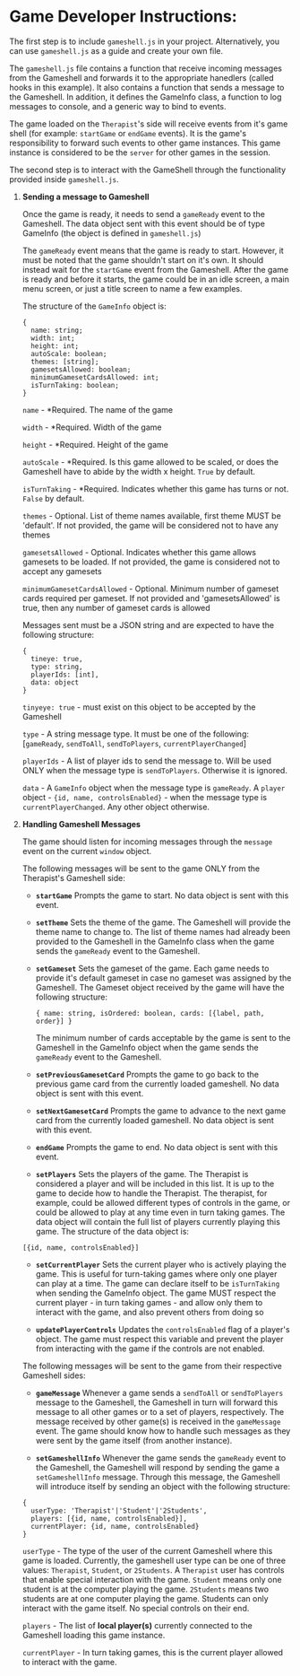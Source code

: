 # Game Developer Instructions:

The first step is to include `gameshell.js` in your project. Alternatively, you can use `gameshell.js` as a guide and create your own file.

The `gameshell.js` file contains a function that receive incoming messages from the Gameshell and forwards it to the appropriate hanedlers (called hooks in this example). It also contains a function that sends a message to the Gameshell. In addition, it defines the GameInfo class, a function to log messages to console, and a generic way to bind to events.

The game loaded on the `Therapist`'s side will receive events from it's game shell (for example: `startGame` or `endGame` events). It is the game's responsibility to forward such events to other game instances. This game instance is considered to be the `server` for other games in the session.

The second step is to interact with the GameShell through the functionality provided inside `gameshell.js`.

1. __Sending a message to Gameshell__
    
    Once the game is ready, it needs to send a `gameReady` event to the Gameshell. The data object sent with this event should be of type GameInfo (the object is defined in `gameshell.js`)

    The `gameReady` event means that the game is ready to start. However, it must be noted that the game shouldn't start on it's own. It should instead wait for the `startGame` event from the Gameshell. After the game is ready and before it starts, the game could be in an idle screen, a main menu screen, or just a title screen to name a few examples.

    The structure of the `GameInfo` object is:
    ```
    {
      name: string;
      width: int;
      height: int;
      autoScale: boolean;
      themes: [string];
      gamesetsAllowed: boolean;
      minimumGamesetCardsAllowed: int;
      isTurnTaking: boolean;
    }
    ```
    `name` - *Required. The name of the game
    
    `width` - *Required. Width of the game
    
    `height` - *Required. Height of the game
    
    `autoScale` - *Required. Is this game allowed to be scaled, or does the Gameshell have to abide by the width x height. `True` by default.

    `isTurnTaking` - *Required. Indicates whether this game has turns or not. `False` by default.

    `themes` - Optional. List of theme names available, first theme MUST be 'default'. If not provided, the game will be considered not to have any themes

    `gamesetsAllowed` - Optional. Indicates whether this game allows gamesets to be loaded. If not provided, the game is considered not to accept any gamesets

    `minimumGamesetCardsAllowed` - Optional. Minimum number of gameset cards required per gameset. If not provided and 'gamesetsAllowed' is true, then any number of gameset cards is allowed

    Messages sent must be a JSON string and are expected to have the following structure:
    ```
    {
      tineye: true,
      type: string,
      playerIds: [int],
      data: object
    }
    ```

    `tinyeye: true` - must exist on this object to be accepted by the Gameshell
    
    `type` - A string message type. It must be one of the following: [`gameReady`, `sendToAll`, `sendToPlayers`, `currentPlayerChanged`]

    `playerIds` - A list of player ids to send the message to. Will be used ONLY when the message type is `sendToPlayers`. Otherwise it is ignored.

    `data` - A `GameInfo` object when the message type is `gameReady`. A `player` object - `{id, name, controlsEnabled}` - when the message type is `currentPlayerChanged`. Any other object otherwise.

1. __Handling Gameshell Messages__

    The game should listen for incoming messages through the `message` event on the current `window` object.

    The following messages will be sent to the game ONLY from the Therapist's Gameshell side:
    * __`startGame`__
      Prompts the game to start. No data object is sent with this event.
      
    * __`setTheme`__
      Sets the theme of the game. The Gameshell will provide the theme name to change to. The list of theme names had already been provided to the Gameshell in the GameInfo class when the game sends the `gameReady` event to the Gameshell.

    * __`setGameset`__
      Sets the gameset of the game. Each game needs to provide it's default gameset in case no gameset was assigned by the Gameshell. The Gameset object received by the game will have the following structure:
      ```
      { name: string, isOrdered: boolean, cards: [{label, path, order}] }
      ```

      The minimum number of cards acceptable by the game is sent to the Gameshell in the GameInfo object when the game sends the `gameReady` event to the Gameshell.

    * __`setPreviousGamesetCard`__
      Prompts the game to go back to the previous game card from the currently loaded gameshell. No data object is sent with this event.

    * __`setNextGamesetCard`__
    Prompts the game to advance to the next game card from the currently loaded gameshell. No data object is sent with this event.

    * __`endGame`__
    Prompts the game to end. No data object is sent with this event.

    * __`setPlayers`__
    Sets the players of the game. The Therapist is considered a player and will be included in this list. It is up to the game to decide how to handle the Therapist. The therapist, for example, could be allowed different types of controls in the game, or could be allowed to play at any time even in turn taking games. The data object will contain the full list of players currently playing this game. The structure of the data object is:
    ```
    [{id, name, controlsEnabled}]
    ```

    * __`setCurrentPlayer`__
    Sets the current player who is actively playing the game. This is useful for turn-taking games where only one player can play at a time. The game can declare itself to be `isTurnTaking` when sending the GameInfo object. The game MUST respect the current player - in turn taking games - and allow only them to interact with the game, and also prevent others from doing so

    * __`updatePlayerControls`__
    Updates the `controlsEnabled` flag of a player's object. The game must respect this variable and prevent the player from interacting with the game if the controls are not enabled.

    The following messages will be sent to the game from their respective Gameshell sides:
    * __`gameMessage`__
    Whenever a game sends a `sendToAll` or `sendToPlayers` message to the Gameshell, the Gameshell in turn will forward this message to all other games or to a set of players, respectively. The message received by other game(s) is received in the `gameMessage` event. The game should know how to handle such messages as they were sent by the game itself (from another instance).

    * __`setGameshellInfo`__
    Whenever the game sends the `gameReady` event to the Gameshell, the Gameshell will respond by sending the game a `setGameshellInfo` message. Through this message, the Gameshell will introduce itself by sending an object with the following structure:
    ```
    {
      userType: 'Therapist'|'Student'|'2Students',
      players: [{id, name, controlsEnabled}],
      currentPlayer: {id, name, controlsEnabled}
    }
    ```

    `userType` - The type of the user of the current Gameshell where this game is loaded. Currently, the gameshell user type can be one of three values: `Therapist`, `Student`, or `2Students`. A `Therapist` user has controls that enable special interaction with the game. `Student` means only one student is at the computer playing the game. `2Students` means two students are at one computer playing the game. Students can only interact with the game itself. No special controls on their end.

    `players` - The list of __local player(s)__ currently connected to the Gameshell loading this game instance.

    `currentPlayer` - In turn taking games, this is the current player allowed to interact with the game.